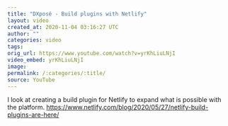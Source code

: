 ```yaml
---
title: "DXposé - Build plugins with Netlify"
layout: video
created_at: 2020-11-04 03:16:27 UTC
author: ""
categories: video
tags: 
orig_url: https://www.youtube.com/watch?v=yrKhLiuLNjI
video_embed: yrKhLiuLNjI
image:
permalink: /:categories/:title/
source: YouTube
---
```

I look at creating a build plugin for Netlify to expand what is possible with the platform. https://www.netlify.com/blog/2020/05/27/netlify-build-plugins-are-here/